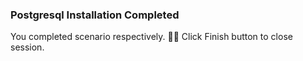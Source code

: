 ### Postgresql Installation Completed  
  
You completed scenario respectively. 👏🏻
Click Finish button to close session.  
